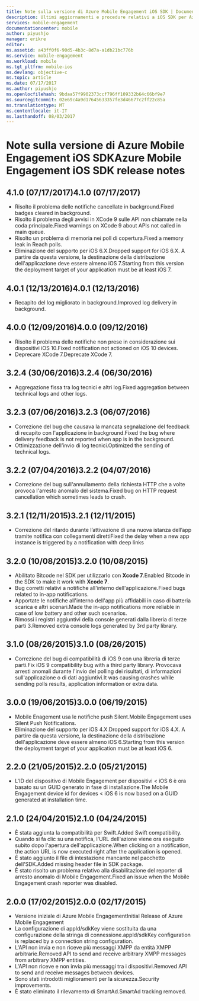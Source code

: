 ```yaml
---
title: Note sulla versione di Azure Mobile Engagement iOS SDK | Documentazione Microsoft
description: Ultimi aggiornamenti e procedure relativi a iOS SDK per Azure Mobile Engagement
services: mobile-engagement
documentationcenter: mobile
author: piyushjo
manager: erikre
editor: 
ms.assetid: a43ff0f6-90d5-4b3c-8d7a-a1db21bc776b
ms.service: mobile-engagement
ms.workload: mobile
ms.tgt_pltfrm: mobile-ios
ms.devlang: objective-c
ms.topic: article
ms.date: 07/17/2017
ms.author: piyushjo
ms.openlocfilehash: 9bdaa57f9902373ccf796ff109332b64c66bf9e7
ms.sourcegitcommit: 02e69c4a9d17645633357fe3d46677c2ff22c85a
ms.translationtype: MT
ms.contentlocale: it-IT
ms.lasthandoff: 08/03/2017
---
```

# <a name="azure-mobile-engagement-ios-sdk-release-notes"></a><span data-ttu-id="893d7-103">Note sulla versione di Azure Mobile Engagement iOS SDK</span><span class="sxs-lookup"><span data-stu-id="893d7-103">Azure Mobile Engagement iOS SDK release notes</span></span>

## <a name="410-07172017"></a><span data-ttu-id="893d7-104">4.1.0 (07/17/2017)</span><span class="sxs-lookup"><span data-stu-id="893d7-104">4.1.0 (07/17/2017)</span></span>
* <span data-ttu-id="893d7-105">Risolto il problema delle notifiche cancellate in background.</span><span class="sxs-lookup"><span data-stu-id="893d7-105">Fixed badges cleared in background.</span></span>
* <span data-ttu-id="893d7-106">Risolto il problema degli avvisi in XCode 9 sulle API non chiamate nella coda principale.</span><span class="sxs-lookup"><span data-stu-id="893d7-106">Fixed warnings on XCode 9 about APIs not called in main queue.</span></span>
* <span data-ttu-id="893d7-107">Risolto un problema di memoria nei poll di copertura.</span><span class="sxs-lookup"><span data-stu-id="893d7-107">Fixed a memory leak in Reach polls.</span></span>
* <span data-ttu-id="893d7-108">Eliminazione del supporto per iOS 6.X.</span><span class="sxs-lookup"><span data-stu-id="893d7-108">Dropped support for iOS 6.X.</span></span> <span data-ttu-id="893d7-109">A partire da questa versione, la destinazione della distribuzione dell'applicazione deve essere almeno iOS 7.</span><span class="sxs-lookup"><span data-stu-id="893d7-109">Starting from this version the deployment target of your application must be at least iOS 7.</span></span>

## <a name="401-12132016"></a><span data-ttu-id="893d7-110">4.0.1 (12/13/2016)</span><span class="sxs-lookup"><span data-stu-id="893d7-110">4.0.1 (12/13/2016)</span></span>
* <span data-ttu-id="893d7-111">Recapito del log migliorato in background.</span><span class="sxs-lookup"><span data-stu-id="893d7-111">Improved log delivery in background.</span></span>

## <a name="400-09122016"></a><span data-ttu-id="893d7-112">4.0.0 (12/09/2016)</span><span class="sxs-lookup"><span data-stu-id="893d7-112">4.0.0 (09/12/2016)</span></span>
* <span data-ttu-id="893d7-113">Risolto il problema delle notifiche non prese in considerazione sui dispositivi iOS 10.</span><span class="sxs-lookup"><span data-stu-id="893d7-113">Fixed notification not actioned on iOS 10 devices.</span></span>
* <span data-ttu-id="893d7-114">Deprecare XCode 7.</span><span class="sxs-lookup"><span data-stu-id="893d7-114">Deprecate XCode 7.</span></span>

## <a name="324-06302016"></a><span data-ttu-id="893d7-115">3.2.4 (30/06/2016)</span><span class="sxs-lookup"><span data-stu-id="893d7-115">3.2.4 (06/30/2016)</span></span>
* <span data-ttu-id="893d7-116">Aggregazione fissa tra log tecnici e altri log.</span><span class="sxs-lookup"><span data-stu-id="893d7-116">Fixed aggregation between technical logs and other logs.</span></span>

## <a name="323-06072016"></a><span data-ttu-id="893d7-117">3.2.3 (07/06/2016)</span><span class="sxs-lookup"><span data-stu-id="893d7-117">3.2.3 (06/07/2016)</span></span>
* <span data-ttu-id="893d7-118">Correzione del bug che causava la mancata segnalazione del feedback di recapito con l'applicazione in background.</span><span class="sxs-lookup"><span data-stu-id="893d7-118">Fixed the bug where delivery feedback is not reported when app is in the background.</span></span>
* <span data-ttu-id="893d7-119">Ottimizzazione dell’invio di log tecnici.</span><span class="sxs-lookup"><span data-stu-id="893d7-119">Optimized the sending of technical logs.</span></span>

## <a name="322-04072016"></a><span data-ttu-id="893d7-120">3.2.2 (07/04/2016)</span><span class="sxs-lookup"><span data-stu-id="893d7-120">3.2.2 (04/07/2016)</span></span>
* <span data-ttu-id="893d7-121">Correzione del bug sull'annullamento della richiesta HTTP che a volte provoca l'arresto anomalo del sistema.</span><span class="sxs-lookup"><span data-stu-id="893d7-121">Fixed bug on HTTP request cancellation which sometimes leads to crash.</span></span>

## <a name="321-12112015"></a><span data-ttu-id="893d7-122">3.2.1 (12/11/2015)</span><span class="sxs-lookup"><span data-stu-id="893d7-122">3.2.1 (12/11/2015)</span></span>
* <span data-ttu-id="893d7-123">Correzione del ritardo durante l’attivazione di una nuova istanza dell’app tramite notifica con collegamenti diretti</span><span class="sxs-lookup"><span data-stu-id="893d7-123">Fixed the delay when a new app instance is triggered by a notification with deep links</span></span>

## <a name="320-10082015"></a><span data-ttu-id="893d7-124">3.2.0 (10/08/2015)</span><span class="sxs-lookup"><span data-stu-id="893d7-124">3.2.0 (10/08/2015)</span></span>
* <span data-ttu-id="893d7-125">Abilitato Bitcode nel SDK per utilizzarlo con **Xcode 7**.</span><span class="sxs-lookup"><span data-stu-id="893d7-125">Enabled Bitcode in the SDK to make it work with **Xcode 7**.</span></span>
* <span data-ttu-id="893d7-126">Bug corretti relativi a notifiche all'interno dell'applicazione.</span><span class="sxs-lookup"><span data-stu-id="893d7-126">Fixed bugs related to in-app notifications.</span></span>
* <span data-ttu-id="893d7-127">Apportate le notifiche all'interno dell'app più affidabili in caso di batteria scarica e altri scenari.</span><span class="sxs-lookup"><span data-stu-id="893d7-127">Made the in-app notifications more reliable in case of low battery and other such scenarios.</span></span>
* <span data-ttu-id="893d7-128">Rimossi i registri aggiuntivi della console generati dalla libreria di terze parti 3.</span><span class="sxs-lookup"><span data-stu-id="893d7-128">Removed extra console logs generated by 3rd party library.</span></span>

## <a name="310-08262015"></a><span data-ttu-id="893d7-129">3.1.0 (08/26/2015)</span><span class="sxs-lookup"><span data-stu-id="893d7-129">3.1.0 (08/26/2015)</span></span>
* <span data-ttu-id="893d7-130">Correzione del bug di compatibilità di iOS 9 con una libreria di terze parti.</span><span class="sxs-lookup"><span data-stu-id="893d7-130">Fix iOS 9 compatibility bug with a third party library.</span></span> <span data-ttu-id="893d7-131">Provocava arresti anomali durante l'invio del polling dei risultati, di informazioni sull'applicazione o di dati aggiuntivi.</span><span class="sxs-lookup"><span data-stu-id="893d7-131">It was causing crashes while sending polls results, application information or extra data.</span></span>

## <a name="300-06192015"></a><span data-ttu-id="893d7-132">3.0.0 (19/06/2015)</span><span class="sxs-lookup"><span data-stu-id="893d7-132">3.0.0 (06/19/2015)</span></span>
* <span data-ttu-id="893d7-133">Mobile Enagement usa le notifiche push Silent.</span><span class="sxs-lookup"><span data-stu-id="893d7-133">Mobile Engagement uses Silent Push Notifications.</span></span>
* <span data-ttu-id="893d7-134">Eliminazione del supporto per iOS 4.X.</span><span class="sxs-lookup"><span data-stu-id="893d7-134">Dropped support for iOS 4.X.</span></span> <span data-ttu-id="893d7-135">A partire da questa versione, la destinazione della distribuzione dell'applicazione deve essere almeno iOS 6.</span><span class="sxs-lookup"><span data-stu-id="893d7-135">Starting from this version the deployment target of your application must be at least iOS 6.</span></span>

## <a name="220-05212015"></a><span data-ttu-id="893d7-136">2.2.0 (21/05/2015)</span><span class="sxs-lookup"><span data-stu-id="893d7-136">2.2.0 (05/21/2015)</span></span>
* <span data-ttu-id="893d7-137">L'ID del dispositivo di Mobile Engagement per dispositivi < iOS 6 è ora basato su un GUID generato in fase di installazione.</span><span class="sxs-lookup"><span data-stu-id="893d7-137">The Mobile Engagement device id for devices < iOS 6 is now based on a GUID generated at installation time.</span></span>

## <a name="210-04242015"></a><span data-ttu-id="893d7-138">2.1.0 (24/04/2015)</span><span class="sxs-lookup"><span data-stu-id="893d7-138">2.1.0 (04/24/2015)</span></span>
* <span data-ttu-id="893d7-139">È stata aggiunta la compatibilità per Swift.</span><span class="sxs-lookup"><span data-stu-id="893d7-139">Added Swift compatibility.</span></span>
* <span data-ttu-id="893d7-140">Quando si fa clic su una notifica, l'URL dell'azione viene ora eseguito subito dopo l'apertura dell'applicazione.</span><span class="sxs-lookup"><span data-stu-id="893d7-140">When clicking on a notification, the action URL is now executed right after the application is opened.</span></span>
* <span data-ttu-id="893d7-141">È stato aggiunto il file di intestazione mancante nel pacchetto dell'SDK.</span><span class="sxs-lookup"><span data-stu-id="893d7-141">Added missing header file in SDK package.</span></span>
* <span data-ttu-id="893d7-142">È stato risolto un problema relativo alla disabilitazione del reporter di arresto anomalo di Mobile Engagement.</span><span class="sxs-lookup"><span data-stu-id="893d7-142">Fixed an issue when the Mobile Engagement crash reporter was disabled.</span></span>

## <a name="200-02172015"></a><span data-ttu-id="893d7-143">2.0.0 (17/02/2015)</span><span class="sxs-lookup"><span data-stu-id="893d7-143">2.0.0 (02/17/2015)</span></span>
* <span data-ttu-id="893d7-144">Versione iniziale di Azure Mobile Engagement</span><span class="sxs-lookup"><span data-stu-id="893d7-144">Initial Release of Azure Mobile Engagement</span></span>
* <span data-ttu-id="893d7-145">La configurazione di appId/sdkKey viene sostituita da una configurazione della stringa di connessione.</span><span class="sxs-lookup"><span data-stu-id="893d7-145">appId/sdkKey configuration is replaced by a connection string configuration.</span></span>
* <span data-ttu-id="893d7-146">L'API non invia e non riceve più messaggi XMPP da entità XMPP arbitrarie.</span><span class="sxs-lookup"><span data-stu-id="893d7-146">Removed API to send and receive arbitrary XMPP messages from arbitrary XMPP entities.</span></span>
* <span data-ttu-id="893d7-147">L'API non riceve e non invia più messaggi tra i dispositivi.</span><span class="sxs-lookup"><span data-stu-id="893d7-147">Removed API to send and receive messages between devices.</span></span>
* <span data-ttu-id="893d7-148">Sono stati introdotti miglioramenti per la sicurezza.</span><span class="sxs-lookup"><span data-stu-id="893d7-148">Security improvements.</span></span>
* <span data-ttu-id="893d7-149">È stato eliminato il rilevamento di SmartAd.</span><span class="sxs-lookup"><span data-stu-id="893d7-149">SmartAd tracking removed.</span></span>
